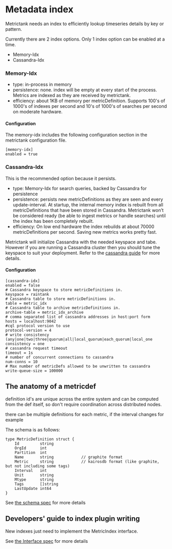 # Metadata index

Metrictank needs an index to efficiently lookup timeseries details by key or pattern.

Currently there are 2 index options. Only 1 index option can be enabled at a time.
* Memory-Idx
* Cassandra-Idx

### Memory-Idx

* type: in-process in memory
* persistence: none.  index will be empty at every start of the process. Metrics are indexed as they are received by metrictank.
* efficiency: about 1KB of memory per metricDefinition.  Supports 100's of 1000's of indexes per second and 10's of 1000's of searches per second on moderate hardware.

#### Configuration
The memory-idx includes the following configuration section in the metrictank configuration file.

```
[memory-idx]
enabled = true
```

### Cassandra-Idx

This is the recommended option because it persists.

* type: Memory-Idx for search queries, backed by Cassandra for persistence
* persistence:  persists new metricDefinitions as they are seen and every update-interval.  At startup, the internal memory index is rebuilt from all metricDefinitions that have been stored in Cassandra.  Metrictank won’t be considered ready (be able to ingest metrics or handle searches) until the index has been completely rebuilt.
* efficiency: On low end hardware the index rebuilds at about 70000 metricDefinitions per second. Saving new metrics works pretty fast.

Metrictank will initialize Cassandra with the needed keyspace and tabe.  However if you are running a Cassandra cluster then you should tune the keyspace to suit your deployment.
Refer to the [cassandra guide](https://github.com/grafana/metrictank/blob/master/docs/cassandra.md) for more details.

#### Configuration
```
[cassandra-idx]
enabled = false
# Cassandra keyspace to store metricDefinitions in.
keyspace = raintank
# Cassandra table to store metricDefinitions in.
table = metric_idx
# Cassandra table to archive metricDefinitions in.
archive-table = metric_idx_archive
# comma separated list of cassandra addresses in host:port form
hosts = localhost:9042
#cql protocol version to use
protocol-version = 4
# write consistency (any|one|two|three|quorum|all|local_quorum|each_quorum|local_one
consistency = one
# cassandra request timeout
timeout = 1s
# number of concurrent connections to cassandra
num-conns = 10
# Max number of metricDefs allowed to be unwritten to cassandra
write-queue-size = 100000
```


## The anatomy of a metricdef

definition id's are unique across the entire system and can be computed from the def itself, so don't require coordination across distributed nodes.

there can be multiple definitions for each metric, if the interval changes for example

The schema is as follows:

```
type MetricDefinition struct {
	Id         string            
	OrgId      int       
	Partition  int        
	Name       string            // graphite format
	Metric     string            // kairosdb format (like graphite, but not including some tags)
	Interval   int               
	Unit       string            
	Mtype      string            
	Tags       []string          
	LastUpdate int64                        
}
```

See [the schema spec](https://github.com/grafana/schema/blob/master/metric.go#L78) for more details

## Developers' guide to index plugin writing
New indexes just need to implement the MetricIndex interface.

See [the Interface spec](https://github.com/grafana/metrictank/blob/master/idx/idx.go#L22) for more details
